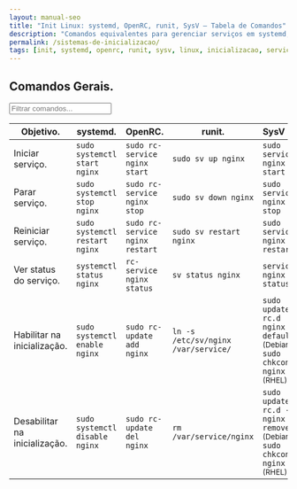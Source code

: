 ```yaml
---
layout: manual-seo
title: "Init Linux: systemd, OpenRC, runit, SysV — Tabela de Comandos"
description: "Comandos equivalentes para gerenciar serviços em systemd, OpenRC, runit e SysV. Tabela técnica copiável e validada."
permalink: /sistemas-de-inicializacao/
tags: [init, systemd, openrc, runit, sysv, linux, inicializacao, servico, systemctl, rc-service, sv]
---
```


<section>


<h2>Comandos Gerais.</h2>

<input type="text" oninput="filtrarLinhas(this.value)" placeholder="Filtrar comandos...">
<script>
function filtrarLinhas(termo) {
  const linhas = document.querySelectorAll('tbody tr');
  linhas.forEach(linha => {
    linha.style.display = linha.textContent.toLowerCase().includes(termo.toLowerCase()) ? '' : 'none';
  });
}
</script>


<table class="evergreen-table">
  <thead>
    <tr>
      <th>Objetivo.</th>
      <th>systemd.</th>
      <th>OpenRC.</th>
      <th>runit.</th>
      <th>SysV init.</th>
    </tr>
  </thead>
  <tbody>
    <!-- Iniciar serviço -->
    <tr>
      <td data-label="Objetivo">Iniciar serviço.</td>
      <td data-label="systemd"><code>sudo systemctl start nginx</code></td>
      <td data-label="OpenRC"><code>sudo rc-service nginx start</code></td>
      <td data-label="runit"><code>sudo sv up nginx</code></td>
      <td data-label="SysV init"><code>sudo service nginx start</code></td>
    </tr>
    <!-- Parar serviço -->
    <tr>
      <td data-label="Objetivo">Parar serviço.</td>
      <td data-label="systemd"><code>sudo systemctl stop nginx</code></td>
      <td data-label="OpenRC"><code>sudo rc-service nginx stop</code></td>
      <td data-label="runit"><code>sudo sv down nginx</code></td>
      <td data-label="SysV init"><code>sudo service nginx stop</code></td>
    </tr>
    <!-- Reiniciar serviço -->
    <tr>
      <td data-label="Objetivo">Reiniciar serviço.</td>
      <td data-label="systemd"><code>sudo systemctl restart nginx</code></td>
      <td data-label="OpenRC"><code>sudo rc-service nginx restart</code></td>
      <td data-label="runit"><code>sudo sv restart nginx</code></td>
      <td data-label="SysV init"><code>sudo service nginx restart</code></td>
    </tr>
    <!-- Ver status -->
    <tr>
      <td data-label="Objetivo">Ver status do serviço.</td>
      <td data-label="systemd"><code>systemctl status nginx</code></td>
      <td data-label="OpenRC"><code>rc-service nginx status</code></td>
      <td data-label="runit"><code>sv status nginx</code></td>
      <td data-label="SysV init"><code>service nginx status</code></td>
    </tr>
    <!-- Habilitar na inicialização -->
    <tr>
      <td data-label="Objetivo">Habilitar na inicialização.</td>
      <td data-label="systemd"><code>sudo systemctl enable nginx</code></td>
      <td data-label="OpenRC"><code>sudo rc-update add nginx</code></td>
      <td data-label="runit"><code>ln -s /etc/sv/nginx /var/service/</code></td>
      <td data-label="SysV init"><code>sudo update-rc.d nginx defaults</code> <small>(Debian)</small><br><code>sudo chkconfig nginx on</code> <small>(RHEL)</small></td>
    </tr>
    <!-- Desabilitar na inicialização -->
    <tr>
      <td data-label="Objetivo">Desabilitar na inicialização.</td>
      <td data-label="systemd"><code>sudo systemctl disable nginx</code></td>
      <td data-label="OpenRC"><code>sudo rc-update del nginx</code></td>
      <td data-label="runit"><code>rm /var/service/nginx</code></td>
      <td data-label="SysV init"><code>sudo update-rc.d -f nginx remove</code> <small>(Debian)</small><br><code>sudo chkconfig nginx off</code> <small>(RHEL)</small></td>
    </tr>
  </tbody>
</table>

<!-- Botões de cópia (se ainda quiser um por célula, avise — mas recomendo copiar o código diretamente) -->

</section>


